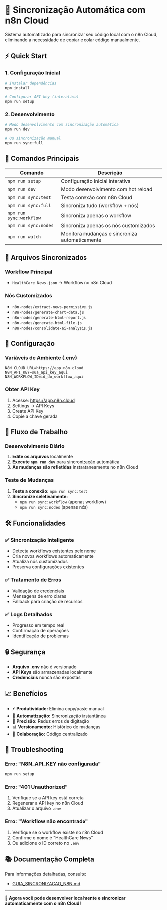 # 🔄 Sincronização Automática com n8n Cloud

Sistema automatizado para sincronizar seu código local com o n8n Cloud, eliminando a necessidade de copiar e colar código manualmente.

## ⚡ Quick Start

### 1. Configuração Inicial
```bash
# Instalar dependências
npm install

# Configurar API key (interativo)
npm run setup
```

### 2. Desenvolvimento
```bash
# Modo desenvolvimento com sincronização automática
npm run dev

# Ou sincronização manual
npm run sync:full
```

## 🎯 Comandos Principais

| Comando | Descrição |
|---------|-----------|
| `npm run setup` | Configuração inicial interativa |
| `npm run dev` | Modo desenvolvimento com hot reload |
| `npm run sync:test` | Testa conexão com n8n Cloud |
| `npm run sync:full` | Sincroniza tudo (workflow + nós) |
| `npm run sync:workflow` | Sincroniza apenas o workflow |
| `npm run sync:nodes` | Sincroniza apenas os nós customizados |
| `npm run watch` | Monitora mudanças e sincroniza automaticamente |

## 📁 Arquivos Sincronizados

### Workflow Principal
- `HealthCare News.json` → Workflow no n8n Cloud

### Nós Customizados
- `n8n-nodes/extract-news-permissive.js`
- `n8n-nodes/generate-chart-data.js`
- `n8n-nodes/generate-html-report.js`
- `n8n-nodes/generate-html-file.js`
- `n8n-nodes/consolidate-ai-analysis.js`

## 🔧 Configuração

### Variáveis de Ambiente (.env)
```env
N8N_CLOUD_URL=https://app.n8n.cloud
N8N_API_KEY=sua_api_key_aqui
N8N_WORKFLOW_ID=id_do_workflow_aqui
```

### Obter API Key
1. Acesse: https://app.n8n.cloud
2. Settings → API Keys
3. Create API Key
4. Copie a chave gerada

## 🚀 Fluxo de Trabalho

### Desenvolvimento Diário
1. **Edite os arquivos** localmente
2. **Execute `npm run dev`** para sincronização automática
3. **As mudanças são refletidas** instantaneamente no n8n Cloud

### Teste de Mudanças
1. **Teste a conexão:** `npm run sync:test`
2. **Sincronize seletivamente:**
   - `npm run sync:workflow` (apenas workflow)
   - `npm run sync:nodes` (apenas nós)

## 🛠️ Funcionalidades

### ✅ Sincronização Inteligente
- Detecta workflows existentes pelo nome
- Cria novos workflows automaticamente
- Atualiza nós customizados
- Preserva configurações existentes

### ✅ Tratamento de Erros
- Validação de credenciais
- Mensagens de erro claras
- Fallback para criação de recursos

### ✅ Logs Detalhados
- Progresso em tempo real
- Confirmação de operações
- Identificação de problemas

## 🔒 Segurança

- **Arquivo .env** não é versionado
- **API Keys** são armazenadas localmente
- **Credenciais** nunca são expostas

## 📈 Benefícios

- ⚡ **Produtividade:** Elimina copy/paste manual
- 🔄 **Automatização:** Sincronização instantânea
- 🎯 **Precisão:** Reduz erros de digitação
- 📊 **Versionamento:** Histórico de mudanças
- 👥 **Colaboração:** Código centralizado

## 🚨 Troubleshooting

### Erro: "N8N_API_KEY não configurada"
```bash
npm run setup
```

### Erro: "401 Unauthorized"
1. Verifique se a API key está correta
2. Regenerar a API key no n8n Cloud
3. Atualizar o arquivo `.env`

### Erro: "Workflow não encontrado"
1. Verifique se o workflow existe no n8n Cloud
2. Confirme o nome é "HealthCare News"
3. Ou adicione o ID correto no `.env`

## 📚 Documentação Completa

Para informações detalhadas, consulte:
- [GUIA_SINCRONIZACAO_N8N.md](./GUIA_SINCRONIZACAO_N8N.md)

---

**🎉 Agora você pode desenvolver localmente e sincronizar automaticamente com o n8n Cloud!**
